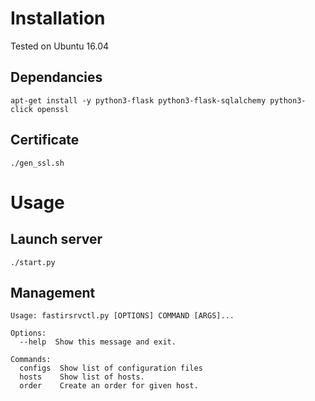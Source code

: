 # Installation
Tested on Ubuntu 16.04

## Dependancies

`apt-get install -y python3-flask python3-flask-sqlalchemy python3-click openssl`

## Certificate
 
`./gen_ssl.sh`

# Usage

## Launch server

`./start.py`

## Management

```
Usage: fastirsrvctl.py [OPTIONS] COMMAND [ARGS]...

Options:
  --help  Show this message and exit.

Commands:
  configs  Show list of configuration files
  hosts    Show list of hosts.
  order    Create an order for given host.
```
